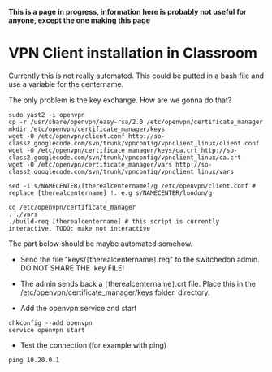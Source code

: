 **This is a page in progress, information here is probably not useful for anyone, except the one making this page**

# VPN Client installation in Classroom #

Currently this is not really automated. This could be putted in a bash file and use a variable for the centername.

The only problem is the key exchange. How are we gonna do that?

```
sudo yast2 -i openvpn
cp -r /usr/share/openvpn/easy-rsa/2.0 /etc/openvpn/certificate_manager
mkdir /etc/openvpn/certificate_manager/keys
wget -O /etc/openvpn/client.conf http://so-class2.googlecode.com/svn/trunk/vpnconfig/vpnclient_linux/client.conf
wget -O /etc/openvpn/certificate_manager/keys/ca.crt http://so-class2.googlecode.com/svn/trunk/vpnconfig/vpnclient_linux/ca.crt
wget -O /etc/openvpn/certificate_manager/vars http://so-class2.googlecode.com/svn/trunk/vpnconfig/vpnclient_linux/vars

sed -i s/NAMECENTER/[therealcentername]/g /etc/openvpn/client.conf # replace [therealcentername] !. e.g s/NAMECENTER/london/g

cd /etc/openvpn/certificate_manager
. ./vars
./build-req [therealcentername] # this script is currently interactive. TODO: make not interactive

```

The part below should be maybe automated somehow.


  * Send the file "keys/`[`therealcentername`]`.req" to the switchedon admin. DO NOT SHARE THE .key FILE!

  * The admin sends back a `[`therealcentername`]`.crt file. Place this in the /etc/openvpn/certificate\_manager/keys folder.
directory.

  * Add the openvpn service and start
```
chkconfig --add openvpn
service openvpn start
```

  * Test the connection (for example with ping)
```
ping 10.20.0.1
```